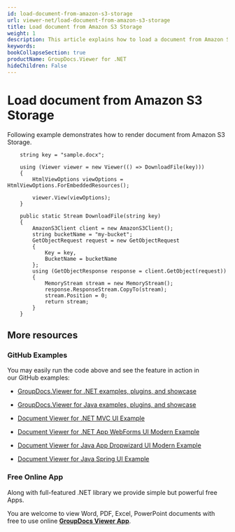 ```yaml
---
id: load-document-from-amazon-s3-storage
url: viewer-net/load-document-from-amazon-s3-storage
title: Load document from Amazon S3 Storage
weight: 1
description: This article explains how to load a document from Amazon S3 Storage with GroupDocs.Viewer within your .NET applications.
keywords: 
bookCollapseSection: true
productName: GroupDocs.Viewer for .NET
hideChildren: False
---
```


# Load document from Amazon S3 Storage

Following example demonstrates how to render document from Amazon S3 Storage.

 		string key = "sample.docx";

        using (Viewer viewer = new Viewer(() => DownloadFile(key)))
        {
            HtmlViewOptions viewOptions = HtmlViewOptions.ForEmbeddedResources();                

            viewer.View(viewOptions);
        }

		public static Stream DownloadFile(string key)
        {
            AmazonS3Client client = new AmazonS3Client();
            string bucketName = "my-bucket";
            GetObjectRequest request = new GetObjectRequest
            {
                Key = key,
                BucketName = bucketName
            };
            using (GetObjectResponse response = client.GetObject(request))
            {
                MemoryStream stream = new MemoryStream();
                response.ResponseStream.CopyTo(stream);
                stream.Position = 0;
                return stream;
            }
        }

## More resources

### GitHub Examples

You may easily run the code above and see the feature in action in our GitHub examples:

*   [GroupDocs.Viewer for .NET examples, plugins, and showcase](https://github.com/groupdocs-viewer/GroupDocs.Viewer-for-.NET)
    
*   [GroupDocs.Viewer for Java examples, plugins, and showcase](https://github.com/groupdocs-viewer/GroupDocs.Viewer-for-Java)
    
*   [Document Viewer for .NET MVC UI Example](https://github.com/groupdocs-viewer/GroupDocs.Viewer-for-.NET-MVC) 
    
*   [Document Viewer for .NET App WebForms UI Modern Example](https://github.com/groupdocs-viewer/GroupDocs.Viewer-for-.NET-WebForms)
    
*   [Document Viewer for Java App Dropwizard UI Modern Example](https://github.com/groupdocs-viewer/GroupDocs.Viewer-for-Java-Dropwizard)
    
*   [Document Viewer for Java Spring UI Example](https://github.com/groupdocs-viewer/GroupDocs.Viewer-for-Java-Spring)
    

### Free Online App

Along with full-featured .NET library we provide simple but powerful free Apps.

You are welcome to view Word, PDF, Excel, PowerPoint documents with free to use online **[GroupDocs Viewer App](https://products.groupdocs.app/viewer)**.

